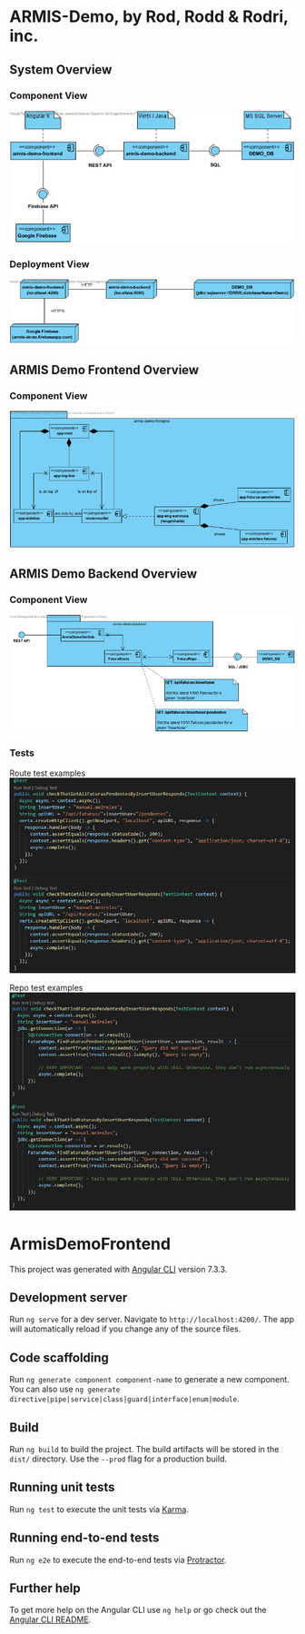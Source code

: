 # ARMIS-Demo, by Rod, Rodd & Rodri, inc.

## System Overview

### Component View
![System Overview](docs/SystemOverviewComponents.png)

### Deployment View
![System Overview](docs/SystemOverviewDeployment.png)

## ARMIS Demo Frontend Overview

### Component View
![Component Overview](docs/ArmisDemoFrontendAngularComponentsOverview.png)

## ARMIS Demo Backend Overview

### Component View
![Component Overview](docs/ArmisDemoBackendOverview.png)

### Tests

Route test examples
![Route Tests Example](docs/ArmisDemoBackendRouteTestsExample.png)

Repo test examples
![Repo Tests Example](docs/ArmisDemoBackendRepoTestsExample.png)

# ArmisDemoFrontend

This project was generated with [Angular CLI](https://github.com/angular/angular-cli) version 7.3.3.

## Development server

Run `ng serve` for a dev server. Navigate to `http://localhost:4200/`. The app will automatically reload if you change any of the source files.

## Code scaffolding

Run `ng generate component component-name` to generate a new component. You can also use `ng generate directive|pipe|service|class|guard|interface|enum|module`.

## Build

Run `ng build` to build the project. The build artifacts will be stored in the `dist/` directory. Use the `--prod` flag for a production build.

## Running unit tests

Run `ng test` to execute the unit tests via [Karma](https://karma-runner.github.io).

## Running end-to-end tests

Run `ng e2e` to execute the end-to-end tests via [Protractor](http://www.protractortest.org/).

## Further help

To get more help on the Angular CLI use `ng help` or go check out the [Angular CLI README](https://github.com/angular/angular-cli/blob/master/README.md).

